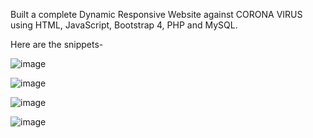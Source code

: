 Built a  complete Dynamic Responsive Website against CORONA VIRUS using HTML, JavaScript, Bootstrap 4, PHP and MySQL.

Here are the snippets- 

![image](https://github.com/AnshikaJaiswal28/Covid-19_website/assets/136994678/90b0d6a1-7bb2-4114-baa3-69abb557c8bc)

![image](https://github.com/AnshikaJaiswal28/Covid-19_website/assets/136994678/8bcd1164-44ad-4f05-9846-ae7aee5ef96b)


![image](https://github.com/AnshikaJaiswal28/Covid-19_website/assets/136994678/8cdf5668-c378-42e2-a883-6fa7e1f034b7)

![image](https://github.com/AnshikaJaiswal28/Covid-19_website/assets/136994678/c13b4334-813f-4bf5-89a5-f0061205e330)



